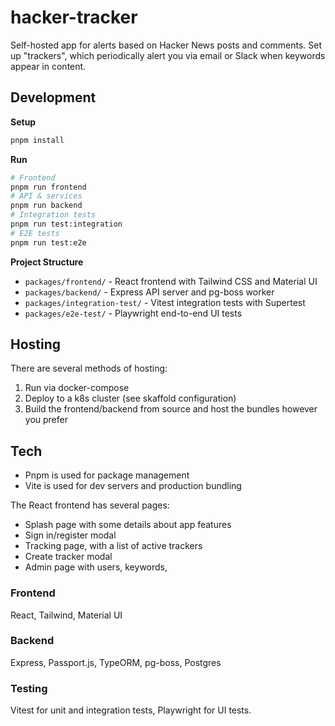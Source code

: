# hacker-tracker

Self-hosted app for alerts based on Hacker News posts and comments. Set up "trackers", which periodically alert you via email or Slack when keywords appear in content.

## Development

**Setup**
```bash
pnpm install
```

**Run**
```bash
# Frontend
pnpm run frontend
# API & services
pnpm run backend
# Integration tests
pnpm run test:integration
# E2E tests
pnpm run test:e2e
```

**Project Structure**
- `packages/frontend/` - React frontend with Tailwind CSS and Material UI
- `packages/backend/` - Express API server and pg-boss worker
- `packages/integration-test/` - Vitest integration tests with Supertest
- `packages/e2e-test/` - Playwright end-to-end UI tests

## Hosting

There are several methods of hosting:
1. Run via docker-compose
2. Deploy to a k8s cluster (see skaffold configuration)
3. Build the frontend/backend from source and host the bundles however you prefer

## Tech

- Pnpm is used for package management
- Vite is used for dev servers and production bundling

The React frontend has several pages:
- Splash page with some details about app features
- Sign in/register modal
- Tracking page, with a list of active trackers
- Create tracker modal
- Admin page with users, keywords, 

### Frontend

React, Tailwind, Material UI

### Backend

Express, Passport.js, TypeORM, pg-boss, Postgres

### Testing

Vitest for unit and integration tests, Playwright for UI tests.
